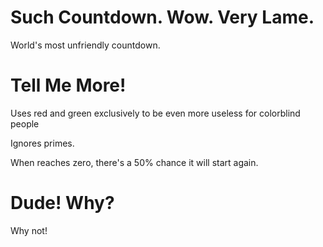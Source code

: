 Such Countdown. Wow. Very Lame.
===============================

World's most unfriendly countdown.

Tell Me More!
=============

Uses red and green exclusively to be even more useless for colorblind people

Ignores primes.

When reaches zero, there's a 50% chance it will start again.


Dude! Why?
====

Why not!
